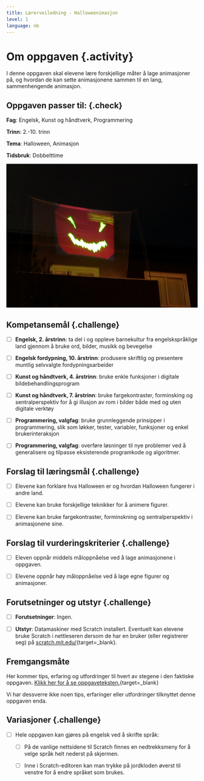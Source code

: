 ```yaml
---
title: Lærerveiledning - Halloweenimasjon
level: 1
language: nb
---
```



# Om oppgaven {.activity}

I denne oppgaven skal elevene lære forskjellige måter å lage animasjoner på, og
hvordan de kan sette animasjonene sammen til en lang, sammenhengende animasjon.

## Oppgaven passer til: {.check}

 __Fag__: Engelsk, Kunst og håndtverk, Programmering

__Trinn__: 2.-10. trinn

__Tema__: Halloween, Animasjon

__Tidsbruk__: Dobbelttime

![Bilde av et skummelt halloween ansikt](halloweenimasjon.jpg)

## Kompetansemål {.challenge}

- [ ] __Engelsk, 2. årstrinn__: ta del i og oppleve barnekultur fra
      engelskspråklige land gjennom å bruke ord, bilder, musikk og bevegelse

- [ ] __Engelsk fordypning, 10. årstrinn__: produsere skriftlig og presentere
      muntlig selvvalgte fordypningsarbeider

- [ ] __Kunst og håndtverk, 4. årstrinn__: bruke enkle funksjoner i digitale
      bildebehandlingsprogram

- [ ] __Kunst og håndtverk, 7. årstrinn__: bruke fargekontraster, forminsking og
      sentralperspektiv for å gi illusjon av rom i bilder både med og uten
      digitale verktøy

- [ ] __Programmering, valgfag__: bruke grunnleggende prinsipper i
      programmering, slik som løkker, tester, variabler, funksjoner og enkel
      brukerinteraksjon

- [ ] __Programmering, valgfag__: overføre løsninger til nye problemer ved å
      generalisere og tilpasse eksisterende programkode og algoritmer.

## Forslag til læringsmål {.challenge}

- [ ] Elevene kan forklare hva Halloween er og hvordan Halloween fungerer i
      andre land.

- [ ] Elevene kan bruke forskjellige teknikker for å animere figurer.

- [ ] Elevene kan bruke fargekontraster, forminskning og sentralperspektiv i
      animasjonene sine.


## Forslag til vurderingskriterier {.challenge}

- [ ] Eleven oppnår middels måloppnåelse ved å lage animasjonene i oppgaven.

- [ ] Elevene oppnår høy måloppnåelse ved å lage egne figurer og animasjoner.


## Forutsetninger og utstyr {.challenge}

- [ ] __Forutsetninger__: Ingen. 

- [ ] __Utstyr__: Datamaskiner med Scratch installert. Eventuelt kan elevene
      bruke Scratch i nettleseren dersom de har en bruker (eller registrerer
      seg) på [scratch.mit.edu/](http://scratch.mit.edu/){target=_blank}.


## Fremgangsmåte

Her kommer tips, erfaring og utfordringer til hvert av stegene i den faktiske
oppgaven. [Klikk her for å se
oppgaveteksten.](../halloweenimasjon/halloweenimasjon.html){target=_blank}


Vi har dessverre ikke noen tips, erfaringer eller utfordringer tilknyttet denne
oppgaven enda.

## Variasjoner {.challenge}

- [ ] Hele oppgaven kan gjøres på engelsk ved å skrifte språk:

  - [ ] På de vanlige nettsidene til Scratch finnes en nedtrekksmeny for
    å velge språk helt nederst på skjermen.
    
  - [ ] Inne i Scratch-editoren kan man trykke på jordkloden øverst til
    venstre for å endre språket som brukes.
